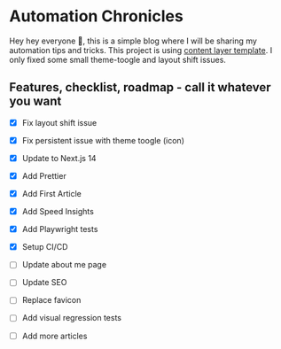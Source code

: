 # Automation Chronicles

Hey hey everyone 👋, this is a simple blog where I will be sharing my automation tips and tricks. This project is using [content layer template](https://github.com/shadcn/next-contentlayer). I only fixed some small theme-toogle and layout shift issues. 

## Features, checklist, roadmap - call it whatever you want

- [x] Fix layout shift issue
- [x] Fix persistent issue with theme toogle (icon)
- [x] Update to Next.js 14
- [x] Add Prettier
- [x] Add First Article
- [x] Add Speed Insights
- [x] Add Playwright tests
- [x] Setup CI/CD
- [ ] Update about me page
- [ ] Update SEO
- [ ] Replace favicon
- [ ] Add visual regression tests
- [ ] Add more articles



